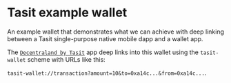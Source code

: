 # Tasit example wallet

An example wallet that demonstrates what we can achieve with deep linking between a Tasit single-purpose native mobile dapp and a wallet app.

The [`Decentraland by Tasit`](../decentraland) app deep links into this wallet using the `tasit-wallet` scheme with URLs like this:

`tasit-wallet://transaction?amount=10&to=0xa14c...&from=0xa14c...`.
